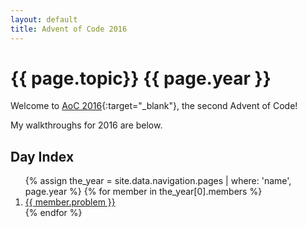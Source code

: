 ```yaml
---
layout: default
title: Advent of Code 2016
---
```

# {{ page.topic}} {{ page.year }}

Welcome to [AoC 2016](https://adventofcode.com/2016){:target="_blank"}, the second Advent of Code!

My walkthroughs for 2016 are below.

## Day Index

<ol>
  {% assign the_year = site.data.navigation.pages | where: 'name', page.year %}
  {% for member in the_year[0].members %}
      <li><a href="{{ member.link | absolute_url }}">{{ member.problem }}</a></li>
  {% endfor %}
</ol>